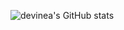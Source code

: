 
![devinea's GitHub stats](https://github-readme-stats.vercel.app/api?username=devinea&show_icons=true&hide=stars&theme=tokyonight)
